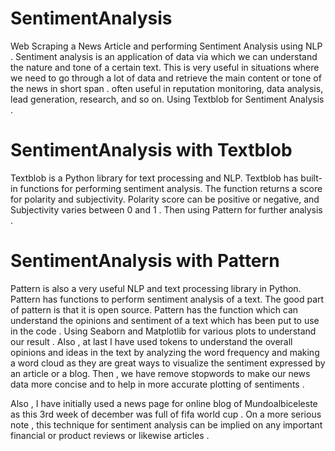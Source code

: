 # SentimentAnalysis
Web Scraping a News Article and performing Sentiment Analysis using NLP . 
Sentiment analysis is an application of data via which we can understand the nature and tone of a certain text.
This is very useful in situations where we need to go through a lot of data and retrieve the main content or tone of the news in short span .
often useful in reputation monitoring, data analysis, lead generation, research, and so on.
Using Textblob for Sentiment Analysis .
# SentimentAnalysis with Textblob
Textblob is a Python library for text processing and NLP. Textblob has built-in functions for performing sentiment analysis. The function returns a score for polarity and subjectivity.
Polarity score can be positive or negative, and Subjectivity varies between 0 and 1 . 
Then using  Pattern for further analysis .
# SentimentAnalysis with Pattern
Pattern is also a very useful NLP and text processing library in Python. Pattern has functions to perform sentiment analysis of a text. The good part of pattern is that it is open source. Pattern has the function which can understand the opinions and sentiment of a text which has been put to use in the code .
Using Seaborn and Matplotlib for various plots to understand our result .
Also , at last I have used tokens  to understand the overall opinions and ideas in the text  by analyzing the word frequency and making a word cloud  as  they are great ways to visualize the sentiment expressed by an article or a blog.
Then , we have remove stopwords to make our news data more concise and to help in more accurate plotting of sentiments .


Also , I have initially used a news page for online blog of Mundoalbiceleste as this 3rd week of december was full of fifa world cup .
On a more serious note , this technique for sentiment analysis can be implied on any important financial or product reviews or likewise articles . 
